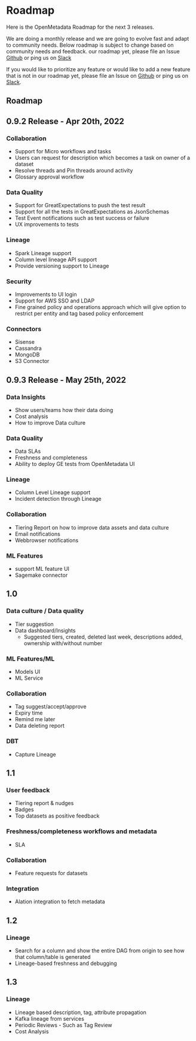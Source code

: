 # Roadmap

Here is the OpenMetadata Roadmap for the next 3 releases.

We are doing a monthly release and we are going to evolve fast and adapt to community needs. Below roadmap is subject to change based on community needs and feedback. our roadmap yet, please file an Issue [Github](https://github.com/open-metadata/OpenMetadata/issues) or ping us on [Slack](https://slack.open-metadata.org)

If you would like to prioritize any feature or would like to add a new feature that is not in our roadmap yet, please file an Issue on [Github](https://github.com/open-metadata/OpenMetadata/issues) or ping us on [Slack](https://slack.open-metadata.org).

## Roadmap

## 0.9.2 Release - Apr 20th, 2022

### Collaboration

* Support for Micro workflows and tasks
* Users can request for description which becomes a task on owner of a dataset
* Resolve threads and Pin threads around activity
* Glossary approval workflow

### Data Quality

* Support for GreatExpectations to push the test result
* Support for all the tests in GreatExpectations as JsonSchemas
* Test Event notifications such as test success or failure
* UX improvements to tests

### Lineage

* Spark Lineage support
* Column level lineage API support
* Provide versioning support to Lineage

### Security

* Improvements to UI login&#x20;
* Support for AWS SSO and LDAP
* Fine grained policy and operations approach which will give option to restrict per entity and tag based policy enforcement

### Connectors

* Sisense
* Cassandra
* MongoDB
* S3 Connector



## 0.9.3 Release - May 25th, 2022

### Data Insights

* Show users/teams how their data doing
* Cost analysis
* How to improve Data culture

### Data Quality

* Data SLAs
* Freshness and completeness
* Ability to deploy GE tests from OpenMetadata UI

### Lineage

* Column Level Lineage support
* Incident detection through Lineage

### Collaboration

* Tiering Report on how to improve data assets and data culture
* Email notifications
* Webbrowser notifications

### ML Features

* support ML feature UI
* Sagemake connector

##

## 1.0

### Data culture / Data quality

* Tier suggestion
* Data dashboard/Insights
  * Suggested tiers, created, deleted last week, descriptions added, ownership with/without number

### ML Features/ML

* Models UI
* ML Service

### Collaboration

* Tag suggest/accept/approve
* Expiry time
* Remind me later
* Data deleting report

### DBT

* Capture Lineage

## 1.1

### User feedback&#x20;

* Tiering report & nudges
* Badges
* Top datasets as positive feedback

### Freshness/completeness workflows and metadata

* SLA

### Collaboration

* Feature requests for datasets

### Integration

* Alation integration to fetch metadata

## 1.2

### Lineage

* Search for a column and show the entire DAG from origin to see how that column/table is generated&#x20;
* Lineage-based freshness and debugging

## 1.3

### Lineage

* Lineage based description, tag, attribute propagation
* Kafka lineage from services
* Periodic Reviews - Such as Tag Review
* Cost Analysis
